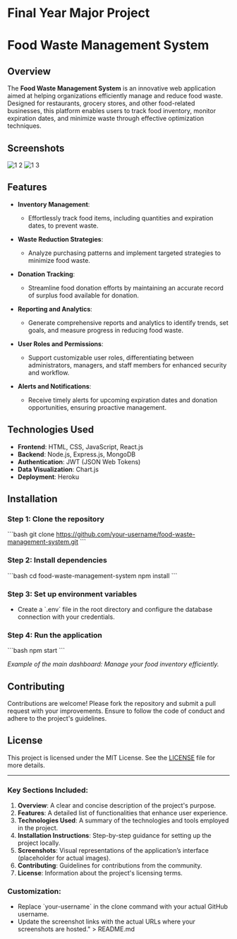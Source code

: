 # Final Year Major Project
# Food Waste Management System 

## Overview
The **Food Waste Management System** is an innovative web application aimed at helping organizations efficiently manage and reduce food waste. Designed for restaurants, grocery stores, and other food-related businesses, this platform enables users to track food inventory, monitor expiration dates, and minimize waste through effective optimization techniques.

## Screenshots
![1 2](https://github.com/user-attachments/assets/77e37019-bd91-43ca-80d9-0c5396b0ca4b)
![1 3](https://github.com/user-attachments/assets/064f52b1-a74a-467e-ada5-0d5ea6f30414)

## Features
- **Inventory Management**: 
  - Effortlessly track food items, including quantities and expiration dates, to prevent waste.

- **Waste Reduction Strategies**: 
  - Analyze purchasing patterns and implement targeted strategies to minimize food waste.

- **Donation Tracking**: 
  - Streamline food donation efforts by maintaining an accurate record of surplus food available for donation.

- **Reporting and Analytics**: 
  - Generate comprehensive reports and analytics to identify trends, set goals, and measure progress in reducing food waste.

- **User Roles and Permissions**: 
  - Support customizable user roles, differentiating between administrators, managers, and staff members for enhanced security and workflow.

- **Alerts and Notifications**: 
  - Receive timely alerts for upcoming expiration dates and donation opportunities, ensuring proactive management.

## Technologies Used
- **Frontend**: HTML, CSS, JavaScript, React.js
- **Backend**: Node.js, Express.js, MongoDB
- **Authentication**: JWT (JSON Web Tokens)
- **Data Visualization**: Chart.js
- **Deployment**: Heroku

## Installation

### Step 1: Clone the repository
\`\`\`bash
git clone https://github.com/your-username/food-waste-management-system.git
\`\`\`

### Step 2: Install dependencies
\`\`\`bash
cd food-waste-management-system
npm install
\`\`\`

### Step 3: Set up environment variables
- Create a \`.env\` file in the root directory and configure the database connection with your credentials.

### Step 4: Run the application
\`\`\`bash
npm start
\`\`\`




*Example of the main dashboard: Manage your food inventory efficiently.*

## Contributing
Contributions are welcome! Please fork the repository and submit a pull request with your improvements. Ensure to follow the code of conduct and adhere to the project's guidelines.

## License
This project is licensed under the MIT License. See the [LICENSE](LICENSE) file for more details.

---

### Key Sections Included:
1. **Overview**: A clear and concise description of the project's purpose.
2. **Features**: A detailed list of functionalities that enhance user experience.
3. **Technologies Used**: A summary of the technologies and tools employed in the project.
4. **Installation Instructions**: Step-by-step guidance for setting up the project locally.
5. **Screenshots**: Visual representations of the application’s interface (placeholder for actual images).
6. **Contributing**: Guidelines for contributions from the community.
7. **License**: Information about the project's licensing terms.

### Customization:
- Replace \`your-username\` in the clone command with your actual GitHub username.
- Update the screenshot links with the actual URLs where your screenshots are hosted." > README.md
